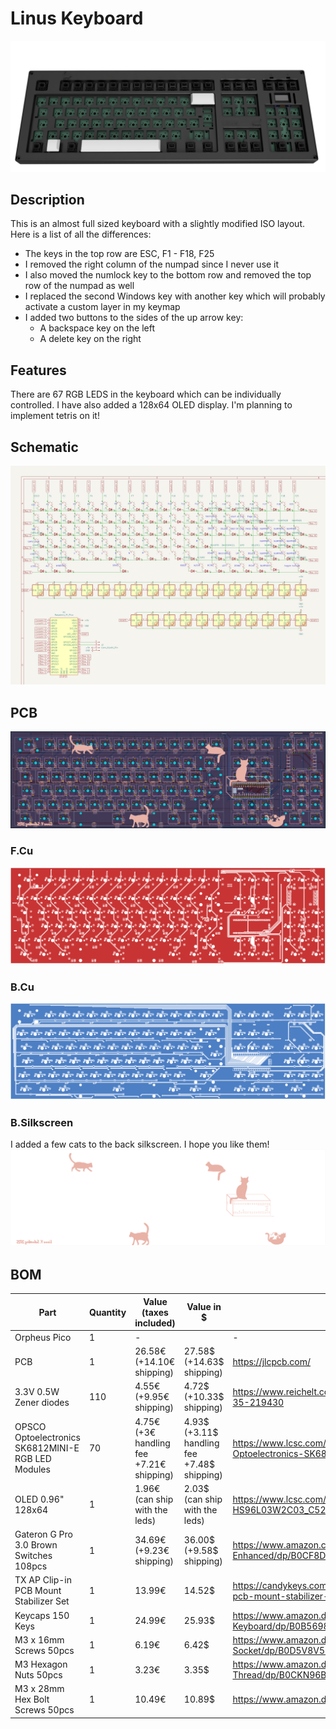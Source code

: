 # Linus Keyboard

![keyboard.PNG](keyboard.PNG)

## Description
This is an almost full sized keyboard with a slightly modified ISO layout.
Here is a list of all the differences:

- The keys in the top row are ESC, F1 - F18, F25
- I removed the right column of the numpad since I never use it
- I also moved the numlock key to the bottom row and removed the 
top row of the numpad as well
- I replaced the second Windows key with another key which will probably activate a
  custom layer in my keymap
- I added two buttons to the sides of the up arrow key:
  - A backspace key on the left
  - A delete key on the right
  
## Features
There are 67 RGB LEDS in the keyboard which can be individually controlled.
I have also added a 128x64 OLED display. I'm planning to implement tetris on it!

## Schematic
![schematic.png](schematic.png)

## PCB
![pcb.png](pcb.png)

### F.Cu
![hackpad-full-keyboard-F_Cu.svg](pcb/hackpad-full-keyboard-F_Cu.svg)

### B.Cu
![hackpad-full-keyboard-B_Cu.svg](pcb/hackpad-full-keyboard-B_Cu.svg)

### B.Silkscreen
I added a few cats to the back silkscreen. I hope you like them!
![hackpad-full-keyboard-B_Silkscreen.svg](pcb/hackpad-full-keyboard-B_Silkscreen.svg)

## BOM
| Part                                               | Quantity | Value (taxes included)                   | Value in $                                     | Link                                                                                                                            |
|----------------------------------------------------|----------|------------------------------------------|------------------------------------------------|---------------------------------------------------------------------------------------------------------------------------------|
| Orpheus Pico                                       | 1        | -                                        |                                                | -                                                                                                                               |
| PCB                                                | 1        | 26.58€ (+14.10€ shipping)                | 27.58\$ (+14.63\$ shipping)                    | https://jlcpcb.com/                                                                                                             |
| 3.3V 0.5W Zener diodes                             | 110      | 4.55€ (+9.95€ shipping)                  | 4.72\$ (+10.33\$ shipping)                     | https://www.reichelt.com/ie/en/shop/product/zener_diode_3_3_v_0_5_w_sod27_do-35-219430                                          |
| OPSCO Optoelectronics SK6812MINI-E RGB LED Modules | 70       | 4.75€ (+3€ handling fee +7.21€ shipping) | 4.93\$ (+3.11\$ handling fee +7.48\$ shipping) | https://www.lcsc.com/product-detail/RGB-LEDs-Built-in-IC_OPSCO-Optoelectronics-SK6812MINI-E_C5149201.html?s_z=n_sk8612%20mini-e |
| OLED 0.96" 128x64                                  | 1        | 1.96€ (can ship with the leds)           | 2.03\$ (can ship with the leds)                | https://www.lcsc.com/product-detail/OLED-Display_HS-HS96L03W2C03_C5248080.html                                                  |
| Gateron G Pro 3.0 Brown Switches 108pcs            | 1        | 34.69€ (+9.23€ shipping)                 | 36.00\$ (+9.58\$ shipping)                     | https://www.amazon.com/Zjmehty-Switches-Mechanical-Pre-Lubed-Pin-Enhanced/dp/B0CF8DWDGF/                                        |
| TX AP Clip-in PCB Mount Stabilizer Set             | 1        | 13.99€                                   | 14.52\$                                        | https://candykeys.com/product/tx-ap-clip-in-pcb-mount-stabilizer/ap-clip-in-pcb-mount-stabilizer-2u3-12-white-pink-longpole     |
| Keycaps 150 Keys                                   | 1        | 24.99€                                   | 25.93\$                                        | https://www.amazon.de/-/en/Keycaps-Profile-Switches-Mechanical-Keyboard/dp/B0B56982GX                                           |
| M3 x 16mm Screws 50pcs                             | 1        | 6.19€                                    | 6.42\$                                         | https://www.amazon.de/-/en/ORTAVA-Cylindrical-Screws-Hexagon-Socket/dp/B0D5V8V5FZ                                               |
| M3 Hexagon Nuts 50pcs                              | 1        | 3.23€                                    | 3.35\$                                         | https://www.amazon.de/Hexagon-Stainless-Steel-A2-70-Thread/dp/B0CKN96BJX                                                        |
| M3 x 28mm Hex Bolt Screws 50pcs                    | 1        | 10.49€                                   | 10.89\$                                        | https://www.amazon.de/-/en/Alloy-Steel-Socket-Screws-Black/dp/B00W97R898                                                        |
